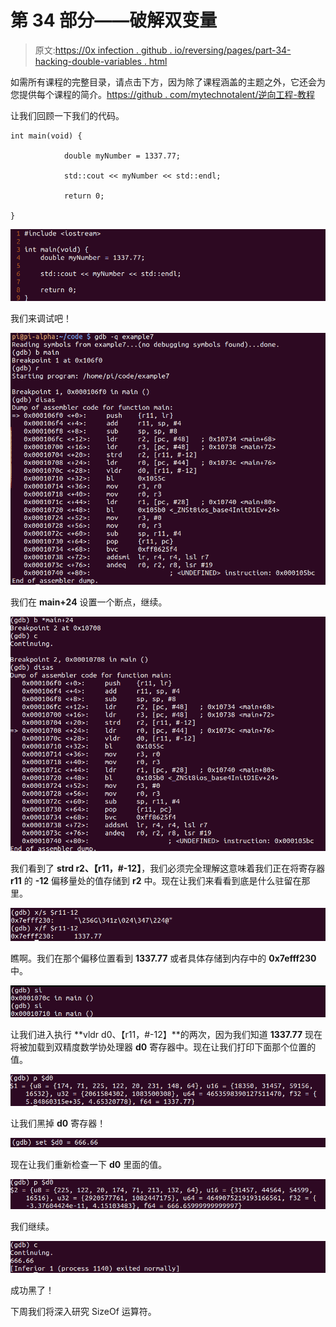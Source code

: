 # 第 34 部分——破解双变量

> 原文:[https://0x infection . github . io/reversing/pages/part-34-hacking-double-variables . html](https://0xinfection.github.io/reversing/pages/part-34-hacking-double-variables.html)

如需所有课程的完整目录，请点击下方，因为除了课程涵盖的主题之外，它还会为您提供每个课程的简介。[https://github . com/mytechnotalent/逆向工程-教程](https://github.com/mytechnotalent/Reverse-Engineering-Tutorial)

让我们回顾一下我们的代码。

```
int main(void) {

            double myNumber = 1337.77;

            std::cout << myNumber << std::endl;

            return 0;

}

```

![](img/31cf20f051e8273a353783a3e7c75197.png)

我们来调试吧！

![](img/0ba260fcfa7f449a20aa6e384550dcc3.png)

我们在 **main+24** 设置一个断点，继续。

![](img/cdb5b52bb7d38ea77c3d8b299e361ca8.png)

我们看到了 **strd r2、【r11，#-12】**，我们必须完全理解这意味着我们正在将寄存器 **r11** 的 **-12** 偏移量处的值存储到 **r2** 中。现在让我们来看看到底是什么驻留在那里。

![](img/80e2ae0bbbe6e041523610dcb72c8a69.png)

瞧啊。我们在那个偏移位置看到 **1337.77** 或者具体存储到内存中的 **0x7efff230** 中。

![](img/e83c19207c3982209daf1e25e363533d.png)

让我们进入执行 **vldr d0、【r11，#-12】**的两次，因为我们知道 **1337.77** 现在将被加载到双精度数学协处理器 **d0** 寄存器中。现在让我们打印下面那个位置的值。

![](img/be101741f79bc1d79ff9abdc2b3612c7.png)

让我们黑掉 **d0** 寄存器！

![](img/3fa9bedbfaced449f432c035391594ab.png)

现在让我们重新检查一下 **d0** 里面的值。

![](img/472f407846d11070694bb08ac8abe4bb.png)

我们继续。

![](img/9dfe11510924d50bccfcaea609584d47.png)

成功黑了！

下周我们将深入研究 SizeOf 运算符。